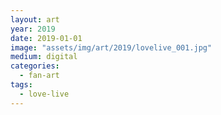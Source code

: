 ```yaml
---
layout: art
year: 2019
date: 2019-01-01
image: "assets/img/art/2019/lovelive_001.jpg"
medium: digital
categories:
  - fan-art
tags:
  - love-live
---
```

